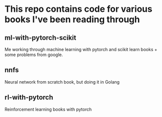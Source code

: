 # This repo contains code for various books I've been reading through

## ml-with-pytorch-scikit
Me working through machine learning with pytorch and scikit learn books + some problems from google.

## nnfs
Neural network from scratch book, but doing it in Golang

## rl-with-pytorch
Reinforcement learning books with pytorch


